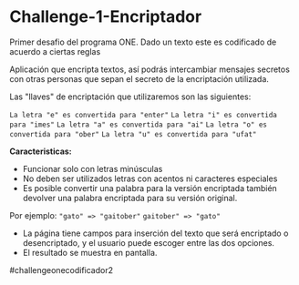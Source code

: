 # Challenge-1-Encriptador
Primer desafio del programa ONE. Dado un texto este es codificado de acuerdo a ciertas reglas

Aplicación que encripta textos, así podrás intercambiar mensajes secretos con otras personas que sepan el secreto de la encriptación utilizada.

Las "llaves" de encriptación que utilizaremos son las siguientes:

`La letra "e" es convertida para "enter"`
`La letra "i" es convertida para "imes"`
`La letra "a" es convertida para "ai"`
`La letra "o" es convertida para "ober"`
`La letra "u" es convertida para "ufat"`

**Caracteristicas:**
- Funcionar solo con letras minúsculas
- No deben ser utilizados letras con acentos ni caracteres especiales
- Es posible convertir una palabra para la versión encriptada también devolver una palabra encriptada para su versión original. 

Por ejemplo:
`"gato" => "gaitober"`
`gaitober" => "gato"`

- La página tiene campos para 
inserción del texto que será encriptado o desencriptado, y el usuario puede escoger entre las dos opciones.
- El resultado se muestra en pantalla.

#challengeonecodificador2
